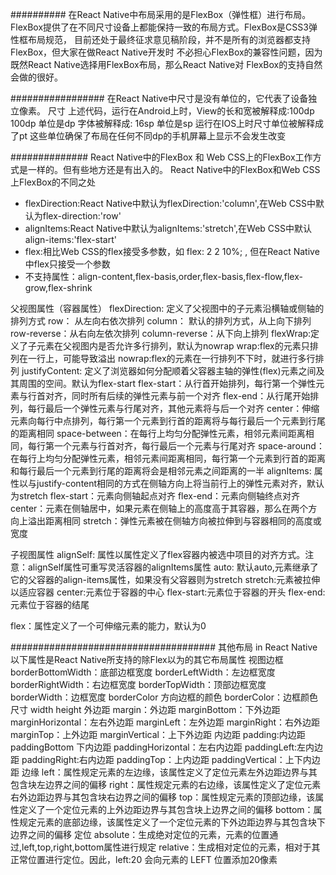##########
在React Native中布局采用的是FlexBox（弹性框）进行布局。
FlexBox提供了在不同尺寸设备上都能保持一致的布局方式。FlexBox是CSS3弹性框布局规范，
目前还处于最终征求意见稿阶段，并不是所有的浏览器都支持FlexBox，但大家在做React Native开发时
不必担心FlexBox的兼容性问题，因为既然React Native选择用FlexBox布局，那么React Native对
FlexBox的支持自然会做的很好。

#################
在React Native中尺寸是没有单位的，它代表了设备独立像素。
<View style={{width:100,height:100}}>
    <Text style={{fontSize:16}}>尺寸</Text>
</View>
上述代码，运行在Android上时，View的长和宽被解释成:100dp 100dp 单位是dp
字体被解释成: 16sp 单位是sp
运行在IOS上时尺寸单位被解释成了pt
这些单位确保了布局在任何不同dp的手机屏幕上显示不会发生改变

##############
React Native中的FlexBox 和 Web CSS上的FlexBox工作方式是一样的。但有些地方还是有出入的。
React Native中的FlexBox和Web CSS上FlexBox的不同之处
* flexDirection:React Native中默认为flexDirection:'column',在Web CSS中默认为flex-direction:'row'
* alignItems:React Native中默认为alignItems:'stretch',在Web CSS中默认align-items:'flex-start'
* flex:相比Web CSS的flex接受多参数，如 flex: 2 2 10%; , 但在React Native中flex只接受一个参数
* 不支持属性：align-content,flex-basis,order,flex-basis,flex-flow,flex-grow,flex-shrink

父视图属性（容器属性）
flexDirection: 定义了父视图中的子元素沿横轴或侧轴的排列方式
    row： 从左向右依次排列
    column： 默认的排列方式，从上向下排列
    row-reverse：从右向左依次排列
    column-reverse：从下向上排列
flexWrap:定义了子元素在父视图内是否允许多行排列，默认为nowrap
    wrap:flex的元素只排列在一行上，可能导致溢出
    nowrap:flex的元素在一行排列不下时，就进行多行排列
justifyContent: 定义了浏览器如何分配顺着父容器主轴的弹性(flex)元素之间及其周围的空间。默认为flex-start
    flex-start：从行首开始排列，每行第一个弹性元素与行首对齐，同时所有后续的弹性元素与前一个对齐
    flex-end：从行尾开始排列，每行最后一个弹性元素与行尾对齐，其他元素将与后一个对齐
    center：伸缩元素向每行中点排列，每行第一个元素到行首的距离将与每行最后一个元素到行尾的距离相同
    space-between：在每行上均匀分配弹性元素，相邻元素间距离相同，每行第一个元素与行首对齐，每行最后一个元素与行尾对齐
    space-around：在每行上均匀分配弹性元素，相邻元素间距离相同，每行第一个元素到行首的距离和每行最后一个元素到行尾的距离将会是相邻元素之间距离的一半
alignItems: 属性以与justify-content相同的方式在侧轴方向上将当前行上的弹性元素对齐，默认为stretch
    flex-start：元素向侧轴起点对齐
    flex-end：元素向侧轴终点对齐
    center：元素在侧轴居中，如果元素在侧轴上的高度高于其容器，那么在两个方向上溢出距离相同
    stretch：弹性元素被在侧轴方向被拉伸到与容器相同的高度或宽度

子视图属性
alignSelf: 属性以属性定义了flex容器内被选中项目的对齐方式。注意：alignSelf属性可重写灵活容器的alignItems属性
    auto: 默认auto,元素继承了它的父容器的align-items属性，如果没有父容器则为stretch
    stretch:元素被拉伸以适应容器
    center:元素位于容器的中心
    flex-start:元素位于容器的开头
    flex-end:元素位于容器的结尾

flex：属性定义了一个可伸缩元素的能力，默认为0

#####################################
其他布局 in React Native
以下属性是React Native所支持的除Flex以为的其它布局属性
视图边框
    borderBottomWidth：底部边框宽度
    borderLeftWidth：左边框宽度
    borderRightWidth：右边框宽度
    borderTopWidth：顶部边框宽度
    borderWidth：边框宽度
    border<Bottom  Left  Right  Top>Color 方向边框的颜色
    borderColor：边框颜色
尺寸
    width
    height
外边距
    margin：外边距
    marginBottom：下外边距
    marginHorizontal：左右外边距
    marginLeft：左外边距
    marginRight：右外边距
    marginTop：上外边距
    marginVertical：上下外边距
内边距
    padding:内边距
    paddingBottom 下内边距
    paddingHorizontal：左右内边距
    paddingLeft:左内边距
    paddingRight:右内边距
    paddingTop：上内边距
    paddingVertical：上下内边距
边缘
    left：属性规定元素的左边缘，该属性定义了定位元素左外边距边界与其包含块左边界之间的偏移
    right：属性规定元素的右边缘，该属性定义了定位元素右外边距边界与其包含块右边界之间的偏移
    top：属性规定元素的顶部边缘，该属性定义了一个定位元素的上外边距边界与其包含块上边界之间的偏移
    bottom：属性规定元素的底部边缘，该属性定义了一个定位元素的下外边距边界与其包含块下边界之间的偏移
定位
    absolute：生成绝对定位的元素，元素的位置通过,left,top,right,bottom属性进行规定
    relative：生成相对定位的元素，相对于其正常位置进行定位。因此，left:20 会向元素的 LEFT 位置添加20像素

